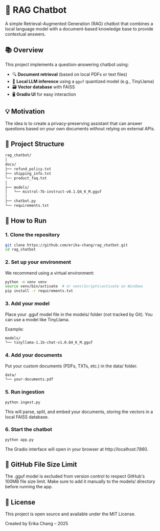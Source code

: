 # 🧠 RAG Chatbot

A simple Retrieval-Augmented Generation (RAG) chatbot that combines a local language model with a document-based knowledge base to provide contextual answers.

## 📚 Overview

This project implements a question-answering chatbot using:

- 🔍 **Document retrieval** (based on local PDFs or text files)
- 🧠 **Local LLM inference** using a `gguf` quantized model (e.g., TinyLlama)
- 🗃️ **Vector database** with FAISS
- 🖥️ **Gradio UI** for easy interaction

## 💡 Motivation

The idea is to create a privacy-preserving assistant that can answer questions based on your own documents without relying on external APIs.

## 📁 Project Structure

``` bash
rag_chatbot/
│
docs/
├── refund_policy.txt
├── shipping_info.txt
└── product_faq.txt
│
├── models/
│   └── mistral-7b-instruct-v0.1.Q4_K_M.gguf
│
├── chatbot.py
└── requirements.txt

```

## 🚀 How to Run

### 1. Clone the repository

``` bash
git clone https://github.com/erika-chang/rag_chatbot.git
cd rag_chatbot
```

### 2. Set up your environment
We recommend using a virtual environment:

``` bash
python -m venv venv
source venv/bin/activate  # or venv\Scripts\activate on Windows
pip install -r requirements.txt
```
### 3. Add your model
Place your .gguf model file in the models/ folder (not tracked by Git).
You can use a model like TinyLlama.

Example:

``` bash
models/
└── tinyllama-1.1b-chat-v1.0.Q4_K_M.gguf
```

### 4. Add your documents
Put your custom documents (PDFs, TXTs, etc.) in the data/ folder.

``` bash
data/
└── your-documents.pdf
```

### 5. Run ingestion

``` bash
python ingest.py
```

This will parse, split, and embed your documents, storing the vectors in a local FAISS database.

### 6. Start the chatbot

``` bash
python app.py
```

The Gradio interface will open in your browser at http://localhost:7860.

## 🛑 GitHub File Size Limit
The .gguf model is excluded from version control to respect GitHub's 100MB file size limit.
Make sure to add it manually to the models/ directory before running the app.

## 🧾 License
This project is open source and available under the MIT License.

Created by Erika Chang – 2025
